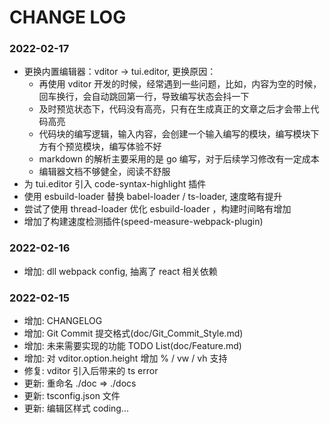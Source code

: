 # CHANGE LOG

### 2022-02-17

* 更换内置编辑器：vditor -> tui.editor, 更换原因：
    * 再使用 vditor 开发的时候，经常遇到一些问题，比如，内容为空的时候，回车换行，会自动跳回第一行，导致编写状态会抖一下
    * 及时预览状态下，代码没有高亮，只有在生成真正的文章之后才会带上代码高亮
    * 代码块的编写逻辑，输入内容，会创建一个输入编写的模块，编写模块下方有个预览模块，编写体验不好
    * markdown 的解析主要采用的是 go 编写，对于后续学习修改有一定成本
    * 编辑器文档不够健全，阅读不舒服
* 为 tui.editor 引入 code-syntax-highlight 插件
* 使用 esbuild-loader 替换 babel-loader / ts-loader, 速度略有提升
* 尝试了使用 thread-loader 优化 esbuild-loader ，构建时间略有增加
* 增加了构建速度检测插件(speed-measure-webpack-plugin)

### 2022-02-16

* 增加: dll webpack config, 抽离了 react 相关依赖

### 2022-02-15

* 增加: CHANGELOG
* 增加: Git Commit 提交格式(doc/Git_Commit_Style.md)
* 增加: 未来需要实现的功能 TODO List(doc/Feature.md)
* 增加: 对 vditor.option.height 增加 % / vw / vh 支持
* 修复: vditor 引入后带来的 ts error
* 更新: 重命名 ./doc => ./docs
* 更新: tsconfig.json 文件
* 更新: 编辑区样式 coding...
